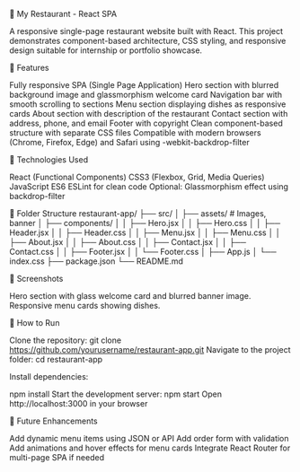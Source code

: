 🍴 My Restaurant - React SPA

A responsive single-page restaurant website built with React. This project demonstrates component-based architecture, CSS styling, and responsive design suitable for internship or portfolio showcase.

🔹 Features

Fully responsive SPA (Single Page Application)
Hero section with blurred background image and glassmorphism welcome card
Navigation bar with smooth scrolling to sections
Menu section displaying dishes as responsive cards
About section with description of the restaurant
Contact section with address, phone, and email
Footer with copyright
Clean component-based structure with separate CSS files
Compatible with modern browsers (Chrome, Firefox, Edge) and Safari using -webkit-backdrop-filter

🔹 Technologies Used

React (Functional Components)
CSS3 (Flexbox, Grid, Media Queries)
JavaScript ES6
ESLint for clean code
Optional: Glassmorphism effect using backdrop-filter

🔹 Folder Structure
restaurant-app/
├── src/
│   ├── assets/             # Images, banner
│   ├── components/
│   │   ├── Hero.jsx
│   │   ├── Hero.css
│   │   ├── Header.jsx
│   │   ├── Header.css
│   │   ├── Menu.jsx
│   │   ├── Menu.css
│   │   ├── About.jsx
│   │   ├── About.css
│   │   ├── Contact.jsx
│   │   ├── Contact.css
│   │   ├── Footer.jsx
│   │   └── Footer.css
│   ├── App.js
│   └── index.css
├── package.json
└── README.md

🔹 Screenshots

Hero section with glass welcome card and blurred banner image.
Responsive menu cards showing dishes.

🔹 How to Run

Clone the repository:
git clone https://github.com/yourusername/restaurant-app.git
Navigate to the project folder:
cd restaurant-app

Install dependencies:

npm install
Start the development server:
npm start
Open http://localhost:3000 in your browser

🔹 Future Enhancements

Add dynamic menu items using JSON or API
Add order form with validation
Add animations and hover effects for menu cards
Integrate React Router for multi-page SPA if needed
